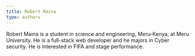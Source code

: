 ```yaml
---
title: Robert Maina
type: authors
---
```


Robert Maina is a student in science and engineering, Meru-Kenya, at Meru University. He is a full-stack web developer and he majors in Cyber security. He is interested in FIFA and stage performance.
